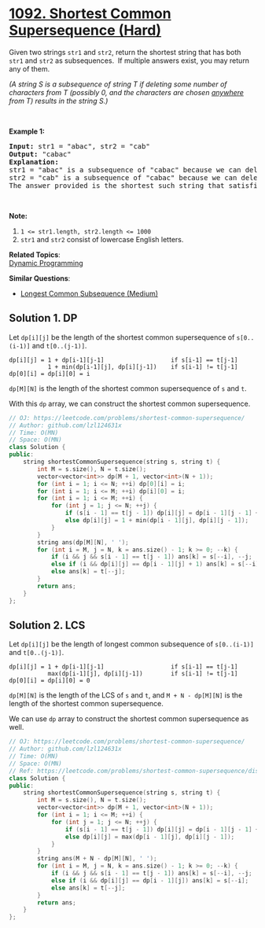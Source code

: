 # [1092. Shortest Common Supersequence  (Hard)](https://leetcode.com/problems/shortest-common-supersequence/)

<p>Given two strings <code>str1</code> and <code>str2</code>,&nbsp;return the shortest string that has both <code>str1</code>&nbsp;and <code>str2</code>&nbsp;as subsequences.&nbsp;&nbsp;If multiple answers exist, you may return any of them.</p>

<p><em>(A string S is a subsequence of string T if deleting some number of characters from T (possibly 0, and the characters are chosen <u>anywhere</u> from T) results in the string S.)</em></p>

<p>&nbsp;</p>

<p><strong>Example 1:</strong></p>

<pre><strong>Input: </strong>str1 = <span id="example-input-1-1">"abac"</span>, str2 = <span id="example-input-1-2">"cab"</span>
<strong>Output: </strong><span id="example-output-1">"cabac"</span>
<strong>Explanation: </strong>
str1 = "abac" is a subsequence of "cabac" because we can delete the first "c".
str2 = "cab" is a subsequence of "cabac" because we can delete the last "ac".
The answer provided is the shortest such string that satisfies these properties.
</pre>

<p>&nbsp;</p>

<p><strong>Note:</strong></p>

<ol>
	<li><code>1 &lt;= str1.length, str2.length &lt;= 1000</code></li>
	<li><code>str1</code> and <code>str2</code> consist of lowercase English letters.</li>
</ol>


**Related Topics**:  
[Dynamic Programming](https://leetcode.com/tag/dynamic-programming/)

**Similar Questions**:
* [Longest Common Subsequence (Medium)](https://leetcode.com/problems/longest-common-subsequence/)

## Solution 1. DP

Let `dp[i][j]` be the length of the shortest common supersequence of `s[0..(i-1)]` and `t[0..(j-1)]`.

```
dp[i][j] = 1 + dp[i-1][j-1]                   if s[i-1] == t[j-1]
           1 + min(dp[i-1][j], dp[i][j-1])    if s[i-1] != t[j-1]
dp[0][i] = dp[i][0] = i
```

`dp[M][N]` is the length of the shortest common supersequence of `s` and `t`.

With this `dp` array, we can construct the shortest common supersequence.

```cpp
// OJ: https://leetcode.com/problems/shortest-common-supersequence/
// Author: github.com/lzl124631x
// Time: O(MN)
// Space: O(MN)
class Solution {
public:
    string shortestCommonSupersequence(string s, string t) {
        int M = s.size(), N = t.size();
        vector<vector<int>> dp(M + 1, vector<int>(N + 1));
        for (int i = 1; i <= N; ++i) dp[0][i] = i;
        for (int i = 1; i <= M; ++i) dp[i][0] = i;
        for (int i = 1; i <= M; ++i) {
            for (int j = 1; j <= N; ++j) {
                if (s[i - 1] == t[j - 1]) dp[i][j] = dp[i - 1][j - 1] + 1;
                else dp[i][j] = 1 + min(dp[i - 1][j], dp[i][j - 1]);
            }
        }
        string ans(dp[M][N], ' ');
        for (int i = M, j = N, k = ans.size() - 1; k >= 0; --k) {
            if (i && j && s[i - 1] == t[j - 1]) ans[k] = s[--i], --j;
            else if (i && dp[i][j] == dp[i - 1][j] + 1) ans[k] = s[--i];
            else ans[k] = t[--j];
        }
        return ans;
    }
};
```

## Solution 2. LCS

Let `dp[i][j]` be the length of longest common subsequence of `s[0..(i-1)]` and `t[0..(j-1)]`.

```
dp[i][j] = 1 + dp[i-1][j-1]                   if s[i-1] == t[j-1]
           max(dp[i-1][j], dp[i][j-1])        if s[i-1] != t[j-1]
dp[0][i] = dp[i][0] = 0 
```

`dp[M][N]` is the length of the LCS of `s` and `t`, and `M + N - dp[M][N]` is the length of the shortest common supersequence.

We can use `dp` array to construct the shortest common supersequence as well.

```cpp
// OJ: https://leetcode.com/problems/shortest-common-supersequence/
// Author: github.com/lzl124631x
// Time: O(MN)
// Space: O(MN)
// Ref: https://leetcode.com/problems/shortest-common-supersequence/discuss/312757/JavaPython-3-O(mn)-clean-DP-code-w-picture-comments-and-analysis.
class Solution {
public:
    string shortestCommonSupersequence(string s, string t) {
        int M = s.size(), N = t.size();
        vector<vector<int>> dp(M + 1, vector<int>(N + 1));
        for (int i = 1; i <= M; ++i) {
            for (int j = 1; j <= N; ++j) {
                if (s[i - 1] == t[j - 1]) dp[i][j] = dp[i - 1][j - 1] + 1;
                else dp[i][j] = max(dp[i - 1][j], dp[i][j - 1]);
            }
        }
        string ans(M + N - dp[M][N], ' ');
        for (int i = M, j = N, k = ans.size() - 1; k >= 0; --k) {
            if (i && j && s[i - 1] == t[j - 1]) ans[k] = s[--i], --j;
            else if (i && dp[i][j] == dp[i - 1][j]) ans[k] = s[--i];
            else ans[k] = t[--j];
        }
        return ans;
    }
};
```
